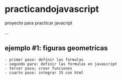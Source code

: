 # practicandojavascript
proyecto para practicar javacript


...
## ejemplo #1: figuras geometricas
    - primer paso: definir las formulas
    - segundo para: definir las formulas en javascript
    - tercer paso; crear funciones
    - cuarto paso: integrar JS con html